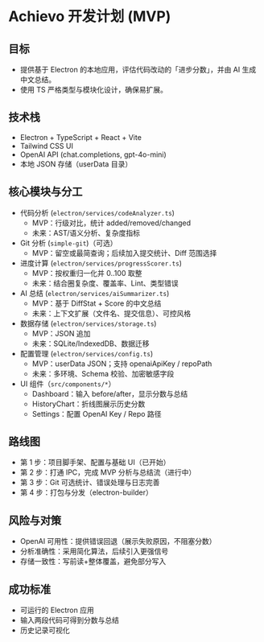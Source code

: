 # Achievo 开发计划 (MVP)

## 目标
- 提供基于 Electron 的本地应用，评估代码改动的「进步分数」，并由 AI 生成中文总结。
- 使用 TS 严格类型与模块化设计，确保易扩展。

## 技术栈
- Electron + TypeScript + React + Vite
- Tailwind CSS UI
- OpenAI API (chat.completions, gpt-4o-mini)
- 本地 JSON 存储（userData 目录）

## 核心模块与分工
- 代码分析 (`electron/services/codeAnalyzer.ts`)
  - MVP：行级对比，统计 added/removed/changed
  - 未来：AST/语义分析、复杂度指标
- Git 分析 (`simple-git`)（可选）
  - MVP：留空或最简查询；后续加入提交统计、Diff 范围选择
- 进度计算 (`electron/services/progressScorer.ts`)
  - MVP：按权重归一化并 0..100 取整
  - 未来：结合圈复杂度、覆盖率、Lint、类型错误
- AI 总结 (`electron/services/aiSummarizer.ts`)
  - MVP：基于 DiffStat + Score 的中文总结
  - 未来：上下文扩展（文件名、提交信息）、可控风格
- 数据存储 (`electron/services/storage.ts`)
  - MVP：JSON 追加
  - 未来：SQLite/IndexedDB、数据迁移
- 配置管理 (`electron/services/config.ts`)
  - MVP：userData JSON；支持 openaiApiKey / repoPath
  - 未来：多环境、Schema 校验、加密敏感字段
- UI 组件（`src/components/*`）
  - Dashboard：输入 before/after，显示分数与总结
  - HistoryChart：折线图展示历史分数
  - Settings：配置 OpenAI Key / Repo 路径

## 路线图
- 第 1 步：项目脚手架、配置与基础 UI（已开始）
- 第 2 步：打通 IPC，完成 MVP 分析与总结流（进行中）
- 第 3 步：Git 可选统计、错误处理与日志完善
- 第 4 步：打包与分发（electron-builder）

## 风险与对策
- OpenAI 可用性：提供错误回退（展示失败原因，不阻塞分数）
- 分析准确性：采用简化算法，后续引入更强信号
- 存储一致性：写前读+整体覆盖，避免部分写入

## 成功标准
- 可运行的 Electron 应用
- 输入两段代码可得到分数与总结
- 历史记录可视化
